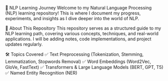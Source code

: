 🚀 NLP Learning Journey
Welcome to my Natural Language Processing (NLP) learning repository! This is where I document my progress, experiments, and insights as I dive deeper into the world of NLP.

📌 About This Repository
This repository serves as a structured guide to my NLP learning path, covering various concepts, techniques, and real-world applications. I will be adding notes, code implementations, and project updates regularly.

🛠️ Topics Covered
✅ Text Preprocessing (Tokenization, Stemming, Lemmatization, Stopwords Removal)
✅ Word Embeddings (Word2Vec, GloVe, FastText)
✅ Transformers & Large Language Models (BERT, GPT, T5)
✅ Named Entity Recognition (NER)

